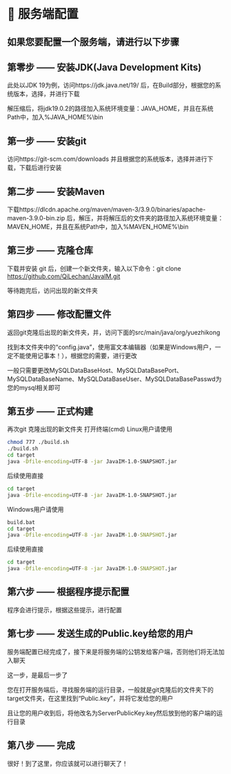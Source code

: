 # 📝 服务端配置

## 如果您要配置一个服务端，请进行以下步骤

## 第零步 —— 安装JDK(Java Development Kits)

此处以JDK 19为例，访问https://jdk.java.net/19/ 后，在Build部分，根据您的系统版本，选择，并进行下载

解压缩后，将jdk19.0.2的路径加入系统环境变量：JAVA\_HOME，并且在系统Path中，加入%JAVA\_HOME%\bin

## 第一步 —— 安装git

访问https://git-scm.com/downloads 并且根据您的系统版本，选择并进行下载，下载后进行安装

## 第二步 —— 安装Maven

下载https://dlcdn.apache.org/maven/maven-3/3.9.0/binaries/apache-maven-3.9.0-bin.zip 后，解压，并将解压后的文件夹的路径加入系统环境变量：MAVEN\_HOME，并且在系统Path中，加入%MAVEN\_HOME%\bin

## 第三步 —— 克隆仓库

下载并安装 git 后，创建一个新文件夹，输入以下命令：git clone https://github.com/QiLechan/JavaIM.git

等待跑完后，访问出现的新文件夹

## 第四步 —— 修改配置文件

返回git克隆后出现的新文件夹，并，访问下面的src/main/java/org/yuezhikong

找到本文件夹中的“config.java”，使用富文本编辑器（如果是Windows用户，一定不能使用记事本！），根据您的需要，进行更改

一般只需要更改MySQLDataBaseHost、MySQLDataBasePort、MySQLDataBaseName、MySQLDataBaseUser、MySQLDataBasePasswd为您的mysql相关即可

## 第五步 —— 正式构建

再次git 克隆出现的新文件夹 打开终端(cmd) Linux用户请使用

```bash
chmod 777 ./build.sh
./build.sh
cd target
java -Dfile-encoding=UTF-8 -jar JavaIM-1.0-SNAPSHOT.jar
```

后续使用直接

```bash
cd target
java -Dfile-encoding=UTF-8 -jar JavaIM-1.0-SNAPSHOT.jar
```

Windows用户请使用

```cmd
build.bat
cd target
java -Dfile-encoding=UTF-8 -jar JavaIM-1.0-SNAPSHOT.jar
```

后续使用直接

```cmd
cd target
java -Dfile-encoding=UTF-8 -jar JavaIM-1.0-SNAPSHOT.jar
```

## 第六步 —— 根据程序提示配置

程序会进行提示，根据这些提示，进行配置

## 第七步 —— 发送生成的Public.key给您的用户

服务端配置已经完成了，接下来是将服务端的公钥发给客户端，否则他们将无法加入聊天

这一步，是最后一步了

您在打开服务端后，寻找服务端的运行目录，一般就是git克隆后的文件夹下的target文件夹，在这里找到“Public.key”，并将它发给您的用户

且让您的用户收到后，将他改名为ServerPublicKey.key然后放到他的客户端的运行目录

## 第八步 —— 完成

很好！到了这里，你应该就可以进行聊天了！

